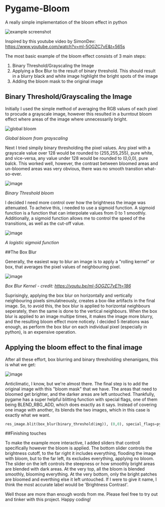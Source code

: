 # Pygame-Bloom
A really simple implementation of the bloom effect in python

![example screenshot](https://user-images.githubusercontent.com/100654058/215316974-c96fdf09-01a7-4355-910f-53913a000d53.png)

Inspired by this youtube video by SimonDev: https://www.youtube.com/watch?v=ml-5OGZC7vE&t=565s

The most basic example of the bloom effect consists of 3 main steps:
1. Binary Threshold/Grayscaling the Image
2. Applying a Box Blur to the result of binary threshold. This should result in a blurry black and white image highlight the bright spots of the image
3. Adding the bloom mask to the original image

## Binary Threshold/Grayscaling the Image
Initially I used the simple method of averaging the RGB values of each pixel to procude a grayscale image, however this resulted in a burntout bloom effect where areas of the image where unnecessarily bright.

![global bloom](https://user-images.githubusercontent.com/100654058/215317348-c3835436-5420-401b-bea8-f58acaa0afc9.png)

*Global bloom from grayscaling*

Next I tried simpily binary thresholding the pixel values. Any pixel with a grayscale value over 128 would be rounded to (255,255,255), pure white, and vice-versa, any value under 128 would be rounded to (0,0,0), pure balck. This worked well, however, the contrast between bloomed areas and un-bloomed areas was very obvious, there was no smooth transtion what-so-ever. 

![image](https://user-images.githubusercontent.com/100654058/215317873-ad1744db-da99-48c3-bdba-29c9a519d1e6.png)

*Binary Threshold bloom*

I decided I need more control over how the brightness the image was attenuated. To acheive this, i needed to use a sigmoid function. A sigmoid function is a function that can interpolate values from 0 to 1 smoothly. Additionally, a sigmoid function allows me to control the speed of the transitions, as well as the cut-off value.

![image](https://user-images.githubusercontent.com/100654058/215318005-53fd468a-be85-47dd-bb20-63d8e33f4a6a.png)

*A logistic sigmoid function*

##The Box Blur

Generally, the easiest way to blur an image is to apply a "rolling kernel" or box, that averages the pixel values of neighbouring pixel.

![image](https://user-images.githubusercontent.com/100654058/215318367-0c69b99b-c026-432d-b177-dfc38efc6d24.png)

*Box Blur Kernel - credit: https://youtu.be/ml-5OGZC7vE?t=186*

Suprisingly, applying the box blur on horizontally and vertically neighbouring pixels simulatneously, creates a box-like artifacts in the final image. So, to avoid this, the box blur is applied to horizontal neighbours seperately, then the same is done to the vertical neighbours. When the box blur is applied to an image multipe times, it makes the image more blurry, and the resulting bloom effect more noticely. I decided 5 iterations was enough, as perform the box blur on each individual pixel (especially in python), is an expensive operation.

## Applying the bloom effect to the final image

After all these effort, box blurring and binary thresholding shenanigans, this is what we get:

![image](https://user-images.githubusercontent.com/100654058/215318795-b823bbb6-8299-421f-8e3f-f4165f7da12c.png)

Anticlimatic, I know, but we're almost there. The final step is to add the original image with this "bloom mask" that we have. The areas that need to bloomed get brighter, and the darker areas are left untouched. Thankfully, pygame has a super helpful blitting function with special flags, one of them being BLEND_RBG_ADD, which does exactly as it says. Instead of covering one image with another, its blends the two images, which in this case is exactly what we want.
```python
res_image.blit(box_blur(binary_threshold(img)), (0,0), special_flags=pygame.BLEND_RGB_ADD)
```

##Finishing touches

To make the example more interactive, I added sliders that controll specifically however the bloom is applied. The bottom slider controls the brightness cutoff, to the far right it includes everything, flooding the image with bloom, but to the far left, its excludes everything, applying no bloom. The slider on the left controls the steepness or how smoothly bright areas are blended with dark areas. At the very top, all the bloom is blended smoothly, blooming everything. At the very bottom, only the bright patches are bloomed and everthing else it left untouched. If I were to give it name, I think the most accurate label would be 'Brightness Contrast'. 


Well those are more than enough words from me. Please feel free to try out and tinker with this project. Happy coding!

